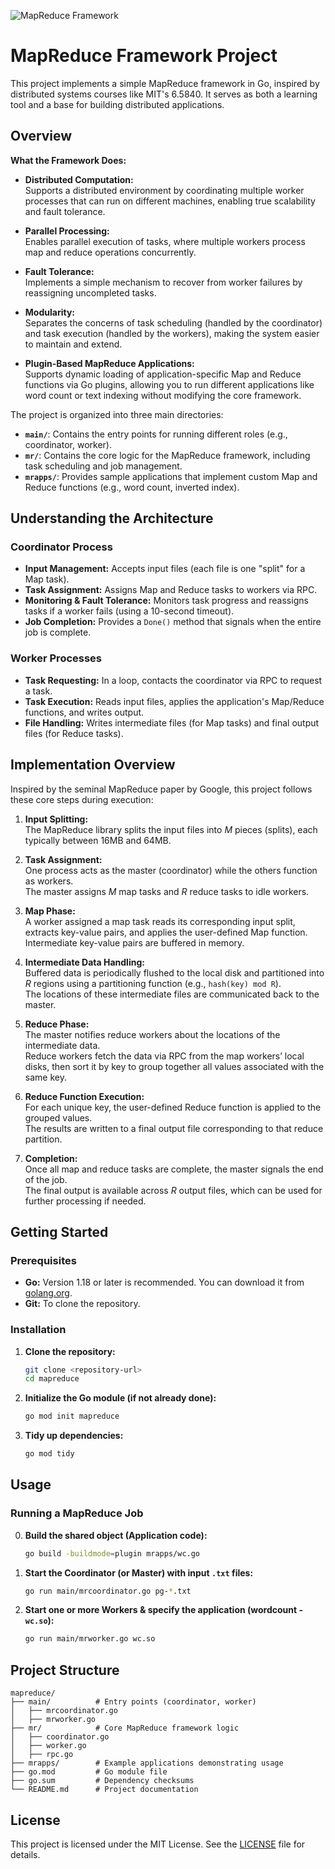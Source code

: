 
![MapReduce Framework](https://lyusungwon.github.io/assets/images/mr1.png)

# MapReduce Framework Project

This project implements a simple MapReduce framework in Go, inspired by distributed systems courses like MIT's 6.5840. It serves as both a learning tool and a base for building distributed applications.

## Overview

**What the Framework Does:**

- **Distributed Computation:**  
  Supports a distributed environment by coordinating multiple worker processes that can run on different machines, enabling true scalability and fault tolerance.
  
- **Parallel Processing:**  
  Enables parallel execution of tasks, where multiple workers process map and reduce operations concurrently.
  
- **Fault Tolerance:**  
  Implements a simple mechanism to recover from worker failures by reassigning uncompleted tasks.
  
- **Modularity:**  
  Separates the concerns of task scheduling (handled by the coordinator) and task execution (handled by the workers), making the system easier to maintain and extend.
  
- **Plugin-Based MapReduce Applications:**  
  Supports dynamic loading of application-specific Map and Reduce functions via Go plugins, allowing you to run different applications like word count or text indexing without modifying the core framework.

The project is organized into three main directories:
- **`main/`**: Contains the entry points for running different roles (e.g., coordinator, worker).
- **`mr/`**: Contains the core logic for the MapReduce framework, including task scheduling and job management.
- **`mrapps/`**: Provides sample applications that implement custom Map and Reduce functions (e.g., word count, inverted index).

## Understanding the Architecture

### Coordinator Process
- **Input Management:** Accepts input files (each file is one "split" for a Map task).
- **Task Assignment:** Assigns Map and Reduce tasks to workers via RPC.
- **Monitoring & Fault Tolerance:** Monitors task progress and reassigns tasks if a worker fails (using a 10-second timeout).
- **Job Completion:** Provides a `Done()` method that signals when the entire job is complete.

### Worker Processes
- **Task Requesting:** In a loop, contacts the coordinator via RPC to request a task.
- **Task Execution:** Reads input files, applies the application's Map/Reduce functions, and writes output.
- **File Handling:** Writes intermediate files (for Map tasks) and final output files (for Reduce tasks).

## Implementation Overview

Inspired by the seminal MapReduce paper by Google, this project follows these core steps during execution:

1. **Input Splitting:**  
   The MapReduce library splits the input files into *M* pieces (splits), each typically between 16MB and 64MB.

2. **Task Assignment:**  
   One process acts as the master (coordinator) while the others function as workers.  
   The master assigns *M* map tasks and *R* reduce tasks to idle workers.

3. **Map Phase:**  
   A worker assigned a map task reads its corresponding input split, extracts key-value pairs, and applies the user-defined Map function.  
   Intermediate key-value pairs are buffered in memory.

4. **Intermediate Data Handling:**  
   Buffered data is periodically flushed to the local disk and partitioned into *R* regions using a partitioning function (e.g., `hash(key) mod R`).  
   The locations of these intermediate files are communicated back to the master.

5. **Reduce Phase:**  
   The master notifies reduce workers about the locations of the intermediate data.  
   Reduce workers fetch the data via RPC from the map workers’ local disks, then sort it by key to group together all values associated with the same key.

6. **Reduce Function Execution:**  
   For each unique key, the user-defined Reduce function is applied to the grouped values.  
   The results are written to a final output file corresponding to that reduce partition.

7. **Completion:**  
   Once all map and reduce tasks are complete, the master signals the end of the job.  
   The final output is available across *R* output files, which can be used for further processing if needed.

## Getting Started

### Prerequisites
- **Go:** Version 1.18 or later is recommended. You can download it from [golang.org](https://golang.org/dl/).
- **Git:** To clone the repository.

### Installation

1. **Clone the repository:**
   ```bash
   git clone <repository-url>
   cd mapreduce
   ```
2. **Initialize the Go module (if not already done):**
   ```bash
   go mod init mapreduce
   ```
3. **Tidy up dependencies:**
   ```bash
   go mod tidy
   ```

## Usage

### Running a MapReduce Job

0. **Build the shared object (Application code):**
   ```bash
   go build -buildmode=plugin mrapps/wc.go
   ```
1. **Start the Coordinator (or Master) with input `.txt` files:**
   ```bash
   go run main/mrcoordinator.go pg-*.txt
   ```
2. **Start one or more Workers & specify the application (wordcount - `wc.so`):**
   ```bash
   go run main/mrworker.go wc.so
   ```

## Project Structure

```
mapreduce/
├── main/          # Entry points (coordinator, worker)
│   ├── mrcoordinator.go
│   ├── mrworker.go
├── mr/            # Core MapReduce framework logic
│   ├── coordinator.go
│   ├── worker.go
│   ├── rpc.go
├── mrapps/        # Example applications demonstrating usage
├── go.mod         # Go module file
├── go.sum         # Dependency checksums
└── README.md      # Project documentation
```

## License

This project is licensed under the MIT License. See the [LICENSE](LICENSE) file for details.
